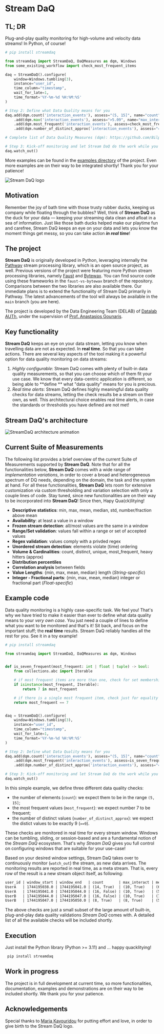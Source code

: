 # Stream DaQ

## TL; DR
Plug-and-play quality monitoring for high-volume and velocity data streams! In Python, of course!

```python
# pip install streamdaq

from streamdaq import StreamDaQ, DaQMeasures as dqm, Windows
from some_existing_workflow import check_most_frequent_items

daq = StreamDaQ().configure(
    window=Windows.tumbling(3),
    instance="user_id",
    time_column="timestamp",
    wait_for_late=1,
    time_format='%Y-%m-%d %H:%M:%S'
)

# Step 2: Define what Data Quality means for you
daq.add(dqm.count('interaction_events'), assess="(5, 15]", name="count") \
    .add(dqm.max('interaction_events'), assess=">5.09", name="max_interact") \
    .add(dqm.most_frequent('interaction_events'), assess=check_most_frequent_items, name="freq_interact") \
    .add(dqm.number_of_distinct_approx('interaction_events'), assess="==9", name="approx_dist_interact")

# Complete list of Data Quality Measures (dqm): https://github.com/Bilpapster/stream-DaQ/blob/main/streamdaq/DaQMeasures.py

# Step 3: Kick-off monitoring and let Stream DaQ do the work while you focus on the important
daq.watch_out()
```
More examples can be found in the [examples directory](https://github.com/Bilpapster/stream-DaQ/tree/main/examples) of the project. Even more examples are on their way to be integrated shortly! Thank you for your patience! 

![Stream DaQ logo](https://github.com/user-attachments/assets/ebe3a950-5fbb-49d8-b6b1-f232ca7dc362)

## Motivation
Remember the joy of bath time with those trusty rubber ducks, keeping us company while floating through the bubbles?
Well, think of **Stream DaQ** as the duck for your data — keeping your streaming data clean and afloat in a sea of
information. Just like those bath ducks helped make our playtime fun and carefree, Stream DaQ keeps an eye on your data
and lets you know the moment things get messy, so you can take action ***in real time***!


## The project

**Stream DaQ** is originally developed in Python, leveraging internally
the [Pathway](https://github.com/pathwaycom/pathway) stream processing library, which is an open source project, as
well. Previous versions of the project were featuring more Python stream processing libraries,
namely [Faust](https://faust-streaming.github.io/faust/) and [Bytewax](https://bytewax.io/). You can find source code
using these frameworks in the `faust-vs-bytewax` branch of the repository. Comparisons between the two libraries are
also available there. Our immediate plans is to extend the functionality of Stream DaQ primarily in Pathway. The latest
advancements of the tool will always be available in the `main` branch (you are here).

The project is developed by the Data Engineering Team (DELAB) of [Datalab AUTh](https://datalab.csd.auth.gr/), under the
supervision of [Prof. Anastasios Gounaris](https://datalab-old.csd.auth.gr/~gounaris/).

## Key functionality

**Stream DaQ** keeps an eye on your data stream, letting you know when travelling data are not as expected. In **real
time**. So that you can take actions. There are several key aspects of the tool making it a powerful option for data
quality monitoring on data streams:

1. *Highly configurable*: Stream DaQ comes with plenty of built-in data quality measurements, so that you can choose
   which of them fit your use case. We know that every data-centric application is different, so being able to **define
   ** what "data quality" means for you is precious.
2. *Real time alerts*: Stream DaQ defines highly meaningful data quality checks for data streams, letting the check
   results be a stream on their own, as well. This architectural choice enables real time alerts, in case the standards
   or thresholds you have defined are not met!

## Stream DaQ's architecture

![StreamDaQ architecture animation](https://github.com/user-attachments/assets/df59f529-c74d-425e-a19f-66a95482c716)

## Current Suite of Measurements
The following list provides a brief overview of the current Suite of Measurements supported by **Stream DaQ**. Note that for all the functionalities below, **Stream DaQ** comes with a wide range of _implementation variations_, in order to cover a broad and heterogeneous spectrum of DQ needs, depending on the domain, the task and the system at hand. For all these functionalities, **Stream DaQ** lets room for extensive customization via custom thresholding and variation selection with only a couple lines of code. Stay tuned, since new functionalities are on their way to be incorporated into **Stream DaQ**! Since then, Hapy Qua(ck)litying!

- **Descriptive statistics**: min, max, mean, median, std, number/fraction above mean
- **Availability**: at least a value in a window
- **Frozen stream detection**: all/most values are the same in a window
- **Range/Set validation**: values fall within a range or set of accepted values
- **Regex validation**: values comply with a privded regex
- **Unordered stream detection**: elements violate (time) ordering
- **Volume & Cardinalities**: count, distinct, unique, most_frequent, heavy hitters (approx)
- **Distribution percentiles**
- **Correlation analysis** between fields
- **Value Lengths**: {min, max, mean, median} length (_String-specific_)
- **Integer - Fractional parts**: {min, max, mean, median} integer or fractional part (_Float-specific_)

## Example code

Data quality monitoring is a highly case-specific task. We feel you! That's why we have tried to make it easier than
ever to define what data quality means to your *very own case*. You just need a couple of lines to define what you want
to be monitored and that's it! Sit back, and focus on the important stuff; the **real time** results. Stream DaQ
reliably handles all the rest for you. See it in a toy example!

```python
# pip install streamdaq

from streamdaq import StreamDaQ, DaQMeasures as dqm, Windows


def is_seven_frequent(most_frequent: int | float | tuple) -> bool:
    from collections.abc import Iterable

    # if most frequent items are more than one, check for set membership
    if isinstance(most_frequent, Iterable):
        return 7 in most_frequent

    # if there is a single most frequent item, check just for equality
    return most_frequent == 7


daq = StreamDaQ().configure(
    window=Windows.tumbling(3),
    instance="user_id",
    time_column="timestamp",
    wait_for_late=1,
    time_format='%Y-%m-%d %H:%M:%S'
)

# Step 2: Define what Data Quality means for you
daq.add(dqm.count('interaction_events'), assess="(5, 15]", name="count") \
    .add(dqm.most_frequent('interaction_events'), assess=is_seven_frequent, name="freq_interact") \
    .add(dqm.number_of_distinct_approx('interaction_events'), assess="==9", name="approx_dist_interact")

# Step 3: Kick-off monitoring and let Stream DaQ do the work while you focus on the important
daq.watch_out()
```

In this simple example, we define three different data quality checks:

- the number of elements (`count`): we expect them to be in the range `(5, 15]`;
- the most frequent values (`most_frequent`): we expect number 7 to be frequent;
- the number of distinct values (`number_of_distinct_approx`): we expect the distict values to be exactly 9 (`==9`).

These checks are monitored in real time for every stream window. Windows can be tumbling, sliding, or session-based and are 
a fundamental notion of the *Stream DaQ* ecosystem. That's why *Stream DaQ* gives you full control on configuring windows
that are suitable for your use-case!

Based on your desired window settings, Stream DaQ takes over to continuously monitor (`watch_out`) the stream, as new data arrives.
The monitoring results are reported in real time, as a meta stream. That is, every row of the result is a new stream
object itself, as following:

```markdown
user_id | window_start | window_end   | count       | max_interact | med_interact | freq_interact   
UserA   | 1744195038.0 | 1744195041.0 | (14, True)  | (10, True)   | (6.5, True)  | (6, False)      
UserA   | 1744195041.0 | 1744195044.0 | (16, False) | (10, True)   | (5.0, True)  | (7, True)      
UserB   | 1744195044.0 | 1744195047.0 | (16, False) | (10, True)   | (7.0, True)  | (9, False)      
UserB   | 1744195047.0 | 1744195050.0 | (8, True)   | (8, True)    | (5.0, True)  | ((2, 7), True)
```

The above checks are just a small subset of the large amount of built-in, plug-and-play data quality validations *Stream DaQ* comes with. A detailed 
list of all the available checks will be included shortly.

## Execution

Just install the Python library (Python >= 3.11) and ... happy quacklitying!

   ```bash
    pip install streamdaq
   ```

## Work in progress

The project is in full development at current time, so more functionalities, documentation, examples and demonstrations
are on their way to be included shortly. We thank you for your patience.

## Acknowledgements

Special thanks to [Maria Kavouridou](https://www.linkedin.com/in/maria-kavouridou/) for putting effort and love, in
order to give birth to the Stream DaQ logo.

